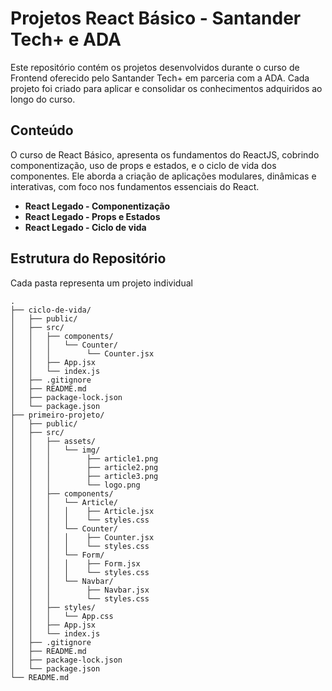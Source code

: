 # Projetos React Básico - Santander Tech+ e ADA

Este repositório contém os projetos desenvolvidos durante o curso de Frontend oferecido pelo Santander Tech+ em parceria com a ADA. Cada projeto foi criado para aplicar e consolidar os conhecimentos adquiridos ao longo do curso.

## Conteúdo
O curso de React Básico, apresenta os fundamentos do ReactJS, cobrindo componentização, uso de props e estados, e o ciclo de vida dos componentes. Ele aborda a criação de aplicações modulares, dinâmicas e interativas,  com foco nos fundamentos essenciais do React.

- **React Legado - Componentização**
- **React Legado - Props e Estados**
- **React Legado - Ciclo de vida**

## Estrutura do Repositório

Cada pasta representa um projeto individual

```plaintext
.
├── ciclo-de-vida/
│   ├── public/
│   ├── src/
│   │   ├── components/
│   │   │   └── Counter/
│   │   │        └── Counter.jsx
│   │   ├── App.jsx
│   │   └── index.js
│   ├── .gitignore
│   ├── README.md
│   ├── package-lock.json
│   └── package.json
├── primeiro-projeto/
│   ├── public/
│   ├── src/
│   │   ├── assets/
│   │   │   └── img/
│   │   │        ├── article1.png
│   │   │        ├── article2.png
│   │   │        ├── article3.png
│   │   │        └── logo.png
│   │   ├── components/
│   │   │   └── Article/
│   │   │   │    ├── Article.jsx
│   │   │   │    └── styles.css
│   │   │   └── Counter/
│   │   │   │    ├── Counter.jsx
│   │   │   │    └── styles.css
│   │   │   └── Form/
│   │   │   │    ├── Form.jsx
│   │   │   │    └── styles.css
│   │   │   └── Navbar/
│   │   │        ├── Navbar.jsx
│   │   │        └── styles.css
│   │   ├── styles/
│   │   │   └── App.css
│   │   ├── App.jsx
│   │   └── index.js
│   ├── .gitignore
│   ├── README.md
│   ├── package-lock.json
│   └── package.json
└── README.md
